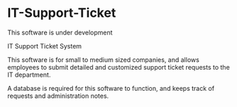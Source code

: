 # IT-Support-Ticket

This software is under development

IT Support Ticket System

This software is for small to medium sized companies, and allows employees to submit detailed and customized support ticket requests to the IT department. 

A database is required for this software to function, and keeps track of requests and administration notes.
